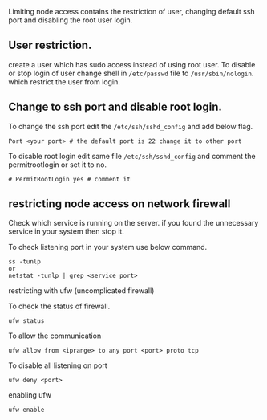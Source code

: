 Limiting node access contains the restriction of user, changing default ssh port and disabling the root user login. 

## User restriction.
create a user which has sudo access instead of using root user. To disable or stop login of user change shell in `/etc/passwd` file to `/usr/sbin/nologin`. which restrict the user from login.

## Change to ssh port and disable root login.

To change the ssh port edit the `/etc/ssh/sshd_config` and add below flag.

```
Port <your port> # the default port is 22 change it to other port
```

To disable root login edit same file `/etc/ssh/sshd_config` and comment the permitrootlogin or set it to no.

```
# PermitRootLogin yes # comment it
```


## restricting node access on network firewall

Check which service is running on the server. if you found the unnecessary service in your system then stop it.

To check listening port in your system use below command.
```
ss -tunlp
or
netstat -tunlp | grep <service port>
```

restricting with ufw (uncomplicated firewall)

To check the status of firewall.
```
ufw status
```

To allow the communication
```
ufw allow from <iprange> to any port <port> proto tcp
```

To disable all listening on port 
```
ufw deny <port>
```

enabling ufw
```
ufw enable
```